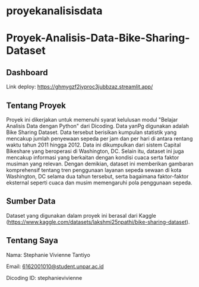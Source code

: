 # proyekanalisisdata
# Proyek-Analisis-Data-Bike-Sharing-Dataset 

## Dashboard
Link deploy: https://ghmygzf2jyproc3jubbzaz.streamlit.app/

## Tentang Proyek
Proyek ini dikerjakan untuk memenuhi syarat kelulusan modul "Belajar Analisis Data dengan Python" dari Dicoding. Data yanPg digunakan adalah Bike Sharing Dataset. Data tersebut berisikan kumpulan statistik yang mencakup jumlah penyewaan sepeda per jam dan per hari di antara rentang waktu tahun 2011 hingga 2012. Data ini dikumpulkan dari sistem Capital Bikeshare yang beroperasi di Washington, DC. Selain itu, dataset ini juga mencakup informasi yang berkaitan dengan kondisi cuaca serta faktor musiman yang relevan. Dengan demikian, dataset ini memberikan gambaran komprehensif tentang tren penggunaan layanan sepeda sewaan di kota Washington, DC selama dua tahun tersebut, serta bagaimana faktor-faktor eksternal seperti cuaca dan musim memengaruhi pola penggunaan sepeda.

## Sumber Data
Dataset yang digunakan dalam proyek ini berasal dari Kaggle (https://www.kaggle.com/datasets/lakshmi25npathi/bike-sharing-dataset).

## Tentang Saya
Nama: Stephanie Vivienne Tantiyo

Email: 6162001010@student.unpar.ac.id

Dicoding ID: stephanievivienne
